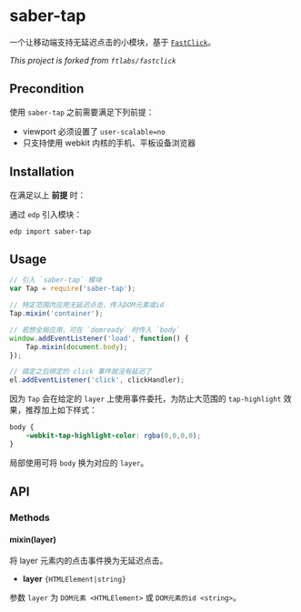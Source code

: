 # saber-tap

一个让移动端支持无延迟点击的小模块，基于 [`FastClick`](https://github.com/ftlabs/fastclick)。

*This project is forked from `ftlabs/fastclick`*

## Precondition

使用 `saber-tap` 之前需要满足下列前提：

- viewport 必须设置了 `user-scalable=no`
- 只支持使用 webkit 内核的手机、平板设备浏览器

## Installation

在满足以上 **前提** 时：

通过 `edp` 引入模块：

    edp import saber-tap

## Usage

```javascript
// 引入 `saber-tap` 模块
var Tap = require('saber-tap');

// 特定范围内应用无延迟点击，传入DOM元素或id
Tap.mixin('container');

// 若想全局应用，可在 `domready` 时传入 `body`
window.addEventListener('load', function() {
    Tap.mixin(document.body);
});

// 搞定之后绑定的 click 事件就没有延迟了
el.addEventListener('click', clickHandler);
```

因为 `Tap` 会在给定的 `layer` 上使用事件委托，为防止大范围的 `tap-highlight` 效果，推荐加上如下样式：

```css
body {
    -webkit-tap-highlight-color: rgba(0,0,0,0);
}
```

局部使用可将 `body` 换为对应的 `layer`。

## API

### Methods

#### mixin(layer)

将 layer 元素内的点击事件换为无延迟点击。

* **layer** `{HTMLElement|string}`

参数 `layer` 为 `DOM元素 <HTMLElement>` 或 `DOM元素的id <string>`。
